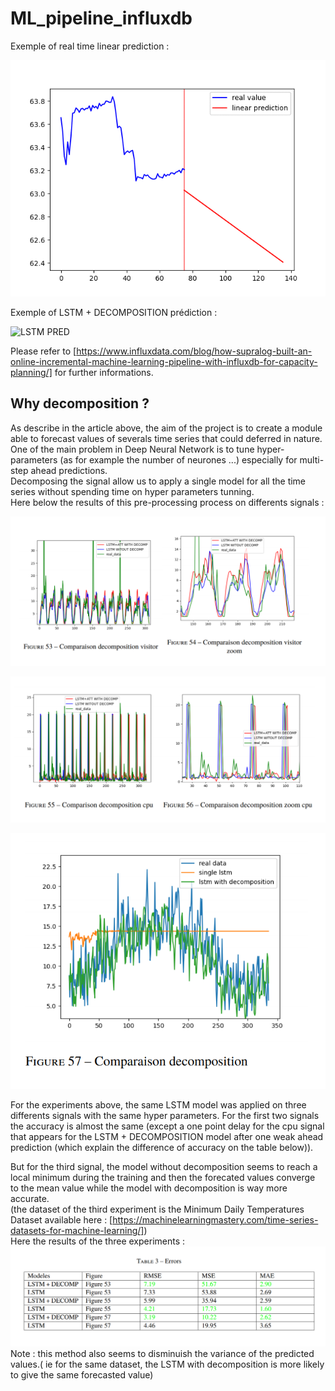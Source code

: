 # ML_pipeline_influxdb
Exemple of real time linear prediction :

![Linear PRED](/Images/gif_linear.gif)

Exemple of LSTM + DECOMPOSITION prédiction :

![LSTM PRED](/Images/gif_lstm.gif)

Please refer to [https://www.influxdata.com/blog/how-supralog-built-an-online-incremental-machine-learning-pipeline-with-influxdb-for-capacity-planning/] for further informations.</br>

Why decomposition ?
-----------------
As describe in the article above, the aim of the project is to create a module able to forecast values of severals time series that could 
deferred in nature.</br>
One of the main problem in Deep Neural Network is to tune hyper-parameters (as for example the number of neurones ...) especially for multi-step ahead predictions. </br>
Decomposing the signal allow us to apply a single model for all the time series without spending time on hyper parameters tunning. </br>
Here below the results of this pre-processing process on differents signals : </br>

![First_page_1](/Images/res_1.PNG)

![First_page_1](/Images/res_2.PNG)

![First_page_1](/Images/res_3.PNG)

For the experiments above, the same LSTM model was applied on three differents signals with the same hyper parameters. For the first two signals the accuracy is almost the same (except a one point delay for the cpu signal that appears for the LSTM + DECOMPOSITION model after one weak ahead prediction (which explain the difference of accuracy on the table below)).</br>

But for the third signal, the model without decomposition seems to reach a local minimum during the training and then the forecated values converge to the mean value while the model with decomposition is way more accurate. </br>
(the dataset of the third experiment is the Minimum Daily Temperatures Dataset available here : [https://machinelearningmastery.com/time-series-datasets-for-machine-learning/])
</br>
Here the results of the three experiments :</br>
![First_page_1](/Images/table_res.PNG)
Note :  this method also seems to disminuish the variance of the predicted values.( ie for the same dataset, the LSTM with decomposition is more likely to give the same forecasted value)

